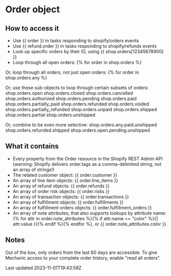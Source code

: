 # Order object

## How to access it

- Use {{ order }} in tasks responding to shopify/orders events
- Use {{ refund.order }} in tasks responding to shopify/refunds events
- Look up specific orders by their ID, using {{ shop.orders[12345678900] }}
- Loop through all open orders: {% for order in shop.orders %}

Or, loop through all orders, not just open orders: {% for order in shop.orders.any %}

Or, use these sub-objects to loop through certain subsets of orders: shop.orders.open shop.orders.closed shop.orders.cancelled shop.orders.authorized shop.orders.pending shop.orders.paid shop.orders.partially\_paid shop.orders.refunded shop.orders.voided shop.orders.partially\_refunded shop.orders.unpaid shop.orders.shipped shop.orders.partial shop.orders.unshipped

Or, combine to be even more selective: shop.orders.any.paid.unshipped shop.orders.refunded.shipped shop.orders.open.pending.unshipped

## What it contains

- Every property from the Order resource in the Shopify REST Admin API (warning: Shopify delivers order.tags as a comma-delimited string, not an array of strings!)
- The related customer object: {{ order.customer }}
- An array of line item objects: {{ order.line\_items }}
- An array of refund objects: {{ order.refunds }}
- An array of order risk objects: {{ order.risks }}
- An array of transaction objects: {{ order.transactions }}
- An array of fulfillment objects: {{ order.fulfillments }}
- An array of fulfillment orders objects: {{ order.fulfillment\_orders }}
- An array of note attributes, that also supports lookups by attribute name: {% for attr in order.note\_attributes %}{% if attr.name == "color" %}{{ attr.value }}{% endif %}{% endfor %}, or {{ order.note\_attributes.color }}

## Notes

Out of the box, only orders from the last 60 days are accessible. To give Mechanic access to your complete order history, enable "read all orders".

Last updated 2023-11-01T19:43:58Z
